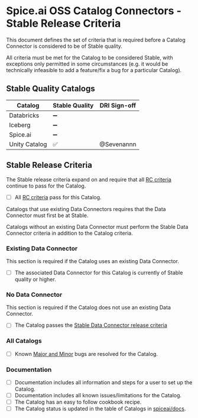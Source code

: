 # Spice.ai OSS Catalog Connectors - Stable Release Criteria

This document defines the set of criteria that is required before a Catalog Connector is considered to be of Stable quality.

All criteria must be met for the Catalog to be considered Stable, with exceptions only permitted in some circumstances (e.g. it would be technically infeasible to add a feature/fix a bug for a particular Catalog).

## Stable Quality Catalogs

| Catalog       | Stable Quality | DRI Sign-off |
| ------------- | -------------- | ------------ |
| Databricks    | ➖             |              |
| Iceberg       | ➖             |              |
| Spice.ai      | ➖             |              |
| Unity Catalog | ✅             | @Sevenannn   |

## Stable Release Criteria

The Stable release criteria expand on and require that all [RC criteria](./rc.md) continue to pass for the Catalog.

- [ ] All [RC criteria](./rc.md) pass for this Catalog.

Catalogs that use existing Data Connectors requires that the Data Connector must first be at Stable.

Catalogs without an existing Data Connector must perform the Stable Data Connector criteria in addition to the Catalog criteria.

### Existing Data Connector

This section is required if the Catalog uses an existing Data Connector.

- [ ] The associated Data Connector for this Catalog is currently of Stable quality or higher.

### No Data Connector

This section is required if the Catalog does not use an existing Data Connector.

- [ ] The Catalog passes the [Stable Data Connector release criteria](../connectors/stable.md)

### All Catalogs

- [ ] Known [Major and Minor](../definitions.md) bugs are resolved for the Catalog.

### Documentation

- [ ] Documentation includes all information and steps for a user to set up the Catalog.
- [ ] Documentation includes all known issues/limitations for the Catalog.
- [ ] The Catalog has an easy to follow cookbook recipe.
- [ ] The Catalog status is updated in the table of Catalogs in [spiceai/docs](https://github.com/spiceai/docs).
